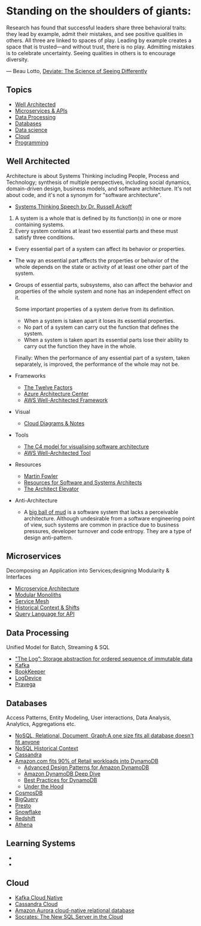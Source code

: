 # Standing on the shoulders of giants:
Research has found that successful leaders share three behavioral traits: they lead by example, admit their mistakes, and see positive qualities in others. All three are linked to spaces of play. Leading by example creates a space that is trusted—and without trust, there is no play. Admitting mistakes is to celebrate uncertainty. Seeing qualities in others is to encourage diversity.

― Beau Lotto, [Deviate: The Science of Seeing Differently](https://www.amazon.com/Deviate-Science-Differently-Beau-Lotto/dp/1478909161)

## Topics
- [Well Architected](#well+architected)
- [Microservices & APIs](#microservices)
- [Data Processing](#data+processing)
- [Databases](#databases)
- [Data science](#datascience)
- [Cloud](#cloud)
- [Programming](#programming)

## Well Architected
Architecture is about Systems Thinking including People, Process and Technology; synthesis of multiple perspectives, including social dynamics, domain-driven design, business models, and software architecture. It's not about code, and it's not a synonym for "software architecture".

* [Systems Thinking Speech by Dr. Russell Ackoff](https://www.youtube.com/watch?v=EbLh7rZ3rhU)
1. A system is a whole that is defined by its function(s) in one or more containing systems.
2. Every system contains at least two essential parts and these must satisfy three conditions.
* Every essential part of a system can affect its behavior or properties.
* The way an essential part affects the properties or behavior of the whole depends on the
   state or activity of at least one other part of the system.
* Groups of essential parts, subsystems, also can affect the behavior and properties of the whole system and none has an independent effect on it.

  Some important properties of a system derive from its definition.
  * When a system is taken apart it loses its essential properties.
  * No part of a system can carry out the function that defines the system.
  * When a system is taken apart its essential parts lose their ability to carry out the
   function they have in the whole.

  Finally: When the performance of any essential part of a system, taken separately, is improved, the performance of the whole may not be.
* Frameworks
  * [The Twelve Factors](https://12factor.net/)
  * [Azure Architecture Center](https://docs.microsoft.com/en-us/azure/architecture/)
  * [AWS Well-Architected Framework](https://wa.aws.amazon.com/index.html)
* Visual
  * [Cloud Diagrams & Notes](https://www.awsgeek.com/)
* Tools
  * [The C4 model for visualising software architecture](https://c4model.com/)
  * [AWS Well-Architected Tool](https://aws.amazon.com/well-architected-tool/)
* Resources
  * [Martin Fowler](https://martinfowler.com/)
  * [Resources for Software and Systems Architects](http://www.bredemeyer.com/)
  * [The Architect Elevator](https://architectelevator.com/)
* Anti-Architecture
  * A [big ball of mud](http://www.laputan.org/mud/) is a software system that lacks a perceivable architecture. Although undesirable from a software engineering point of view, such systems are common in practice due to business pressures, developer turnover and code entropy. They are a type of design anti-pattern.
 
## Microservices
Decomposing an Application into Services;designing Modularity & Interfaces

* [Microservice Architecture](https://microservices.io/)
* [Modular Monoliths](https://www.youtube.com/watch?v=5OjqD-ow8GE)
* [Service Mesh](https://www.datawire.io/envoyproxy/service-mesh/)
* [Historical Context & Shifts](https://slidr.io/kameshsampath/sail-smoothly-in-the-cloud-an-introduction-to-istio#1)
* [Query Language for API](https://graphql.org/)

## Data Processing
Unified Model for Batch, Streaming & SQL 

* ["The Log”: Storage abstraction for ordered sequence of immutable data](https://engineering.linkedin.com/distributed-systems/log-what-every-software-engineer-should-know-about-real-time-datas-unifying)
* [Kafka](https://www.microsoft.com/en-us/research/wp-content/uploads/2017/09/Kafka.pdf)
* [BookKeeper](http://bookkeeper.apache.org/distributedlog/)
* [LogDevice](https://code.fb.com/core-data/logdevice-a-distributed-data-store-for-logs/)
* [Pravega](http://www.pravega.io/)

## Databases
Access Patterns, Entity Modeling, User interactions, Data Analysis, Analytics, Aggregations etc.

* [NoSQL, Relational, Document, Graph:A one size fits all database doesn't fit anyone](https://www.allthingsdistributed.com/2018/06/purpose-built-databases-in-aws.html)
* [NoSQL Historical Context](https://www.youtube.com/watch?v=qI_g07C_Q5I)
* [Cassandra](https://www.cs.cornell.edu/projects/ladis2009/papers/lakshman-ladis2009.pdf)
* [Amazon.com fits 90% of Retail workloads into DynamoDB](https://www.allthingsdistributed.com/2017/10/a-decade-of-dynamo.html)
  * [Advanced Design Patterns for Amazon DynamoDB](https://www.youtube.com/watch?v=jzeKPKpucS0)
  * [Amazon DynamoDB Deep Dive](https://www.youtube.com/watch?v=jzeKPKpucS0)
  * [Best Practices for DynamoDB](https://www.youtube.com/watch?v=HaEPXoXVf2k)
  * [Under the Hood](https://www.youtube.com/watch?v=yvBR71D0nAQ)
* [CosmosDB](https://azure.microsoft.com/en-us/blog/a-technical-overview-of-azure-cosmos-db/)
* [BigQuery](https://cloud.google.com/blog/products/gcp/inside-capacitor-bigquerys-next-generation-columnar-storage-format)
* [Presto](https://www.facebook.com/notes/facebook-engineering/presto-interacting-with-petabytes-of-data-at-facebook/10151786197628920/)
* [Snowflake](http://pages.cs.wisc.edu/~remzi/Classes/739/Spring2004/Papers/p215-dageville-snowflake.pdf)
* [Redshift](https://www.allthingsdistributed.com/2018/11/amazon-redshift-performance-optimization.html)
* [Athena](https://aws.amazon.com/athena/)

## Learning Systems
* []()
* []()

## Cloud
* [Kafka Cloud Native](https://www.confluent.io/blog/introducing-cloud-native-experience-for-apache-kafka-in-confluent-cloud)
* [Cassandra Cloud](https://constellation.datastax.com/)
* [Amazon Aurora cloud-native relational database](https://www.allthingsdistributed.com/2019/03/Amazon-Aurora-design-cloud-native-relational-database.html)
* [Socrates: The New SQL Server in the Cloud](https://www.microsoft.com/en-us/research/uploads/prod/2019/05/socrates.pdf)



